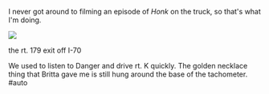 I never got around to filming an episode of *Honk* on the truck, so that's what I'm doing.

![](I%20never%20got%20around%20to%20filming%20an%20episode%20of%20Honk%20on%20the%20truck,%20so%20that's%20what%20I'm%20doing./8010d191945c81fea5860e1e170559e2.jpeg)

the rt. 179 exit off I-70

We used to listen to Danger and drive rt. K quickly. The golden necklace thing that Britta gave me is still hung around the base of the tachometer.
#auto